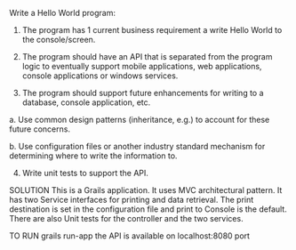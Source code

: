Write a Hello World program:

1. The program has 1 current business requirement a write Hello World to the console/screen.

2. The program should have an API that is separated from the program logic to eventually support mobile applications, web applications, console applications or windows services.

3. The program should support future enhancements for writing to a database, console application, etc.

a. Use common design patterns (inheritance, e.g.) to account for these future concerns.

b. Use configuration files or another industry standard mechanism for determining where to write the information to.

4. Write unit tests to support the API.

SOLUTION
This is a Grails application.
It uses MVC architectural pattern.
It has two Service interfaces for printing and data retrieval.
The print destination is set in the configuration file and print to Console is the default.
There are also Unit tests for the controller and the two services.

TO RUN
grails run-app 
the API is available on localhost:8080 port


